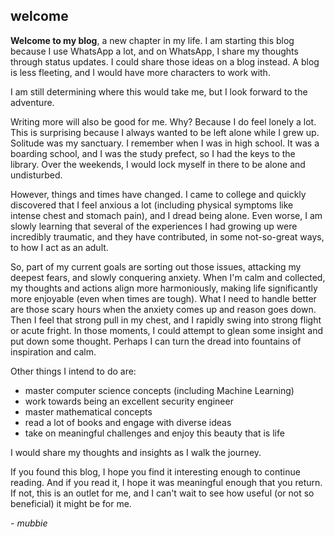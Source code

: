 ## welcome

**Welcome to my blog**, a new chapter in my life. I am starting this blog because I use WhatsApp a lot, and on WhatsApp, I share my thoughts through status updates. I could share those ideas on a blog instead. A blog is less fleeting, and I would have more characters to work with. 

I am still determining where this would take me, but I look forward to the adventure. 

Writing more will also be good for me. Why? Because I do feel lonely a lot. This is surprising because I always wanted to be left alone while I grew up. Solitude was my sanctuary. I remember when I was in high school. It was a boarding school, and I was the study prefect, so I had the keys to the library. Over the weekends, I would lock myself in there to be alone and undisturbed. 

However, things and times have changed. I came to college and quickly discovered that I feel anxious a lot (including physical symptoms like intense chest and stomach pain), and I dread being alone. Even worse, I am slowly learning that several of the experiences I had growing up were incredibly traumatic, and they have contributed, in some not-so-great ways, to how I act as an adult. 

So, part of my current goals are sorting out those issues, attacking my deepest fears, and slowly conquering anxiety. When I'm calm and collected, my thoughts and actions align more harmoniously, making life significantly more enjoyable (even when times are tough). What I need to handle better are those scary hours when the anxiety comes up and reason goes down. Then I feel that strong pull in my chest, and I rapidly swing into strong flight or acute fright. In those moments, I could attempt to glean some insight and put down some thought. Perhaps I can turn the dread into fountains of inspiration and calm. 

Other things I intend to do are:
- master computer science concepts (including Machine Learning)
- work towards being an excellent security engineer
- master mathematical concepts
- read a lot of books and engage with diverse ideas
- take on meaningful challenges and enjoy this beauty that is life

I would share my thoughts and insights as I walk the journey.

If you found this blog, I hope you find it interesting enough to continue reading. And if you read it, I hope it was meaningful enough that you return. If not, this is an outlet for me, and I can't wait to see how useful (or not so beneficial) it might be for me.

*- mubbie*
